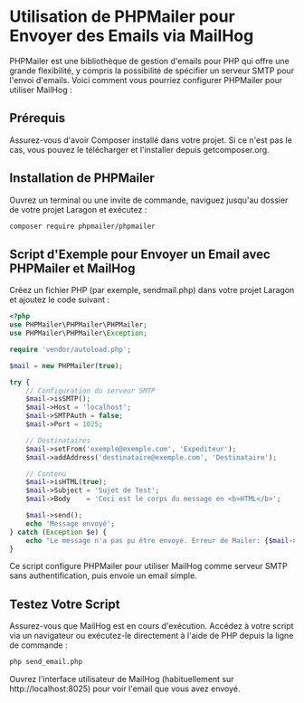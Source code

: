 # Utilisation de PHPMailer pour Envoyer des Emails via MailHog
PHPMailer est une bibliothèque de gestion d'emails pour PHP qui offre une grande flexibilité, y compris la possibilité de spécifier un serveur SMTP pour l'envoi d'emails. Voici comment vous pourriez configurer PHPMailer pour utiliser MailHog :

## Prérequis
Assurez-vous d'avoir Composer installé dans votre projet. Si ce n'est pas le cas, vous pouvez le télécharger et l'installer depuis getcomposer.org.

## Installation de PHPMailer
Ouvrez un terminal ou une invite de commande, naviguez jusqu'au dossier de votre projet Laragon et exécutez :

```bash
composer require phpmailer/phpmailer
```

## Script d'Exemple pour Envoyer un Email avec PHPMailer et MailHog

Créez un fichier PHP (par exemple, sendmail.php) dans votre projet Laragon et ajoutez le code suivant :

```php
<?php
use PHPMailer\PHPMailer\PHPMailer;
use PHPMailer\PHPMailer\Exception;

require 'vendor/autoload.php';

$mail = new PHPMailer(true);

try {
    // Configuration du serveur SMTP
    $mail->isSMTP();
    $mail->Host = 'localhost';
    $mail->SMTPAuth = false;
    $mail->Port = 1025;

    // Destinataires
    $mail->setFrom('exemple@exemple.com', 'Expediteur');
    $mail->addAddress('destinataire@exemple.com', 'Destinataire');

    // Contenu
    $mail->isHTML(true);
    $mail->Subject = 'Sujet de Test';
    $mail->Body    = 'Ceci est le corps du message en <b>HTML</b>';

    $mail->send();
    echo 'Message envoyé';
} catch (Exception $e) {
    echo "Le message n'a pas pu être envoyé. Erreur de Mailer: {$mail->ErrorInfo}";
}
```

Ce script configure PHPMailer pour utiliser MailHog comme serveur SMTP sans authentification, puis envoie un email simple.

## Testez Votre Script
Assurez-vous que MailHog est en cours d'exécution.
Accédez à votre script via un navigateur ou exécutez-le directement à l'aide de PHP depuis la ligne de commande : 
```bash
php send_email.php
```
Ouvrez l'interface utilisateur de MailHog (habituellement sur http://localhost:8025) pour voir l'email que vous avez envoyé.